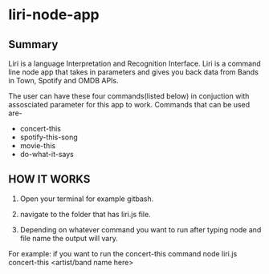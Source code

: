 # liri-node-app

## Summary


Liri is a language Interpretation and Recognition Interface. 
Liri is a command line node app that takes in parameters and gives you back data from Bands in Town, Spotify and OMDB APIs.

The user can have these four commands(listed below) in conjuction with assosciated parameter for this app to work.
Commands that can be used are-
* concert-this
* spotify-this-song
* movie-this
* do-what-it-says

## HOW IT WORKS

1. Open your terminal for example gitbash.

2. navigate to the folder that has liri.js file.

3. Depending on whatever command you want to run after typing node and file name the output will vary.

For example: if you want to run the concert-this command
node liri.js concert-this <artist/band name here>







